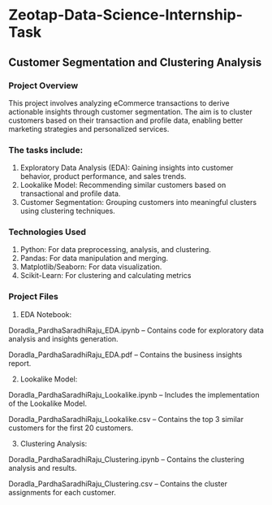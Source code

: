 # Zeotap-Data-Science-Internship-Task

## Customer Segmentation and Clustering Analysis
### Project Overview
This project involves analyzing eCommerce transactions to derive actionable insights through customer segmentation. The aim is to cluster customers based on their transaction and profile data, enabling better marketing strategies and personalized services.

### The tasks include:
1. Exploratory Data Analysis (EDA): Gaining insights into customer behavior, product performance, and sales trends.
2. Lookalike Model: Recommending similar customers based on transactional and profile data.
3. Customer Segmentation: Grouping customers into meaningful clusters using clustering techniques.

### Technologies Used
1. Python: For data preprocessing, analysis, and clustering.
2. Pandas: For data manipulation and merging.
3. Matplotlib/Seaborn: For data visualization.
4. Scikit-Learn: For clustering and calculating metrics

### Project Files
1. EDA Notebook:
   
Doradla_PardhaSaradhiRaju_EDA.ipynb – Contains code for exploratory data analysis and insights generation.

Doradla_PardhaSaradhiRaju_EDA.pdf – Contains the business insights report.

2. Lookalike Model:
   
Doradla_PardhaSaradhiRaju_Lookalike.ipynb – Includes the implementation of the Lookalike Model.

Doradla_PardhaSaradhiRaju_Lookalike.csv – Contains the top 3 similar customers for the first 20 customers.

3. Clustering Analysis:
   
Doradla_PardhaSaradhiRaju_Clustering.ipynb – Contains the clustering analysis and results.

Doradla_PardhaSaradhiRaju_Clustering.csv – Contains the cluster assignments for each customer.
